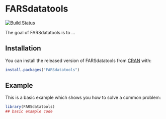 
# FARSdatatools

<!-- badges: start -->
[![Build Status](https://travis-ci.org/jschonem/FARSdatatools.svg?branch=main)](https://travis-ci.org/jschonem/FARSdatatools)
<!-- badges: end -->

The goal of FARSdatatools is to ...

## Installation

You can install the released version of FARSdatatools from [CRAN](https://CRAN.R-project.org) with:

``` r
install.packages("FARSdatatools")
```

## Example

This is a basic example which shows you how to solve a common problem:

``` r
library(FARSdatatools)
## basic example code
```

